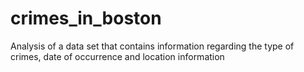# crimes_in_boston
Analysis of a data set that contains information regarding the type of crimes, date of occurrence and location information
